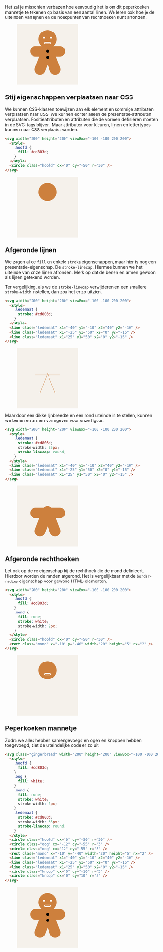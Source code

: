 Het zal je misschien verbazen hoe eenvoudig het is om dit peperkoeken mannetje te tekenen op basis van een aantal lijnen. We leren ook hoe je de uiteinden van lijnen en de hoekpunten van rechthoeken kunt afronden.

<figure>
<svg width="200" height="200" viewBox="-100 -100 200 200">
  <style>
    .hoofd {
      fill: #cd803d;
    }
    .oog {
      fill: white;
    }
    .mond {
      fill: none;
      stroke: white;
      stroke-width: 2px;
    }
    .ledemaat {
      stroke: #cd803d;
      stroke-width: 35px;
      stroke-linecap: round;
    }
  </style>
  <rect x="-100" y="-100" width="200" height="200" fill="#F5F1EB"/>
  <circle class="hoofd" cx="0" cy="-50" r="30" />
  <circle class="oog" cx="-12" cy="-55" r="3" />
  <circle class="oog" cx="12" cy="-55" r="3" />
  <rect class="mond" x="-10" y="-40" width="20" height="5" rx="2" />
  <line class="ledemaat" x1="-40" y1="-10" x2="40" y2="-10" />
  <line class="ledemaat" x1="-25" y1="50" x2="0" y2="-15" />
  <line class="ledemaat" x1="25" y1="50" x2="0" y2="-15" />
  <circle class="knoop" cx="0" cy="-10" r="5" />
  <circle class="knoop" cx="0" cy="10" r="5" />
</svg>
</figure>

## Stijleigenschappen verplaatsen naar CSS

We kunnen CSS-klassen toewijzen aan elk element en sommige attributen verplaatsen naar CSS. We kunnen echter alleen de presentatie-attributen verplaatsen. Positieattributen en attributen die de vormen definiëren moeten in de SVG-tags blijven. Maar attributen voor kleuren, lijnen en lettertypes kunnen naar CSS verplaatst worden.

```html
<svg width="200" height="200" viewBox="-100 -100 200 200">
  <style>
    .hoofd {
      fill: #cd803d;
    }
  </style>
  <circle class="hoofd" cx="0" cy="-50" r="30" />
</svg>
```

<figure>
<svg width="200" height="200" viewBox="-100 -100 200 200">
  <style>
    .hoofd1 {
      fill: #cd803d;
    }
  </style>
  <rect x="-100" y="-100" width="200" height="200" fill="#F5F1EB"/>
  <circle class="hoofd1" cx="0" cy="-50" r="30" />
</svg>
</figure>

## Afgeronde lijnen

We zagen al de `fill` en enkele `stroke` eigenschappen, maar hier is nog een presentatie-eigenschap. De `stroke-linecap`. Hiermee kunnen we het uiteinde van onze lijnen afronden. Merk op dat de benen en armen gewoon als lijnen getekend worden.

Ter vergelijking, als we de `stroke-linecap` verwijderen en een smallere `stroke-width` instellen, dan zou het er zo uitzien.

```html
<svg width="200" height="200" viewBox="-100 -100 200 200">
  <style>
    .ledemaat {
      stroke: #cd803d;
    }
  </style>
  <line class="ledemaat" x1="-40" y1="-10" x2="40" y2="-10" />
  <line class="ledemaat" x1="-25" y1="50" x2="0" y2="-15" />
  <line class="ledemaat" x1="25" y1="50" x2="0" y2="-15" />
</svg>
```

<figure>
<svg width="200" height="200" viewBox="-100 -100 200 200">
  <style>
    .ledemaat2 {
      stroke: #cd803d;
      stroke-width: 1px;
      stroke-linecap: butt;
    }
  </style>
  <rect x="-100" y="-100" width="200" height="200" fill="#F5F1EB"/>
  <line class="ledemaat2" x1="-40" y1="-10" x2="40" y2="-10" />
  <line class="ledemaat2" x1="-25" y1="50" x2="0" y2="-15" />
  <line class="ledemaat2" x1="25" y1="50" x2="0" y2="-15" />
</svg>
</figure>

Maar door een dikke lijnbreedte en een rond uiteinde in te stellen, kunnen we benen en armen vormgeven voor onze figuur.

```html
<svg width="200" height="200" viewBox="-100 -100 200 200">
  <style>
    .ledemaat {
      stroke: #cd803d;
      stroke-width: 35px;
      stroke-linecap: round;
    }
  </style>
  <line class="ledemaat" x1="-40" y1="-10" x2="40" y2="-10" />
  <line class="ledemaat" x1="-25" y1="50" x2="0" y2="-15" />
  <line class="ledemaat" x1="25" y1="50" x2="0" y2="-15" />
</svg>
```

<figure>
<svg width="200" height="200" viewBox="-100 -100 200 200">
  <style>
    .ledemaat3 {
      stroke: #cd803d;
      stroke-width: 35px;
      stroke-linecap: round;
    }
  </style>
  <rect x="-100" y="-100" width="200" height="200" fill="#F5F1EB"/>
  <line class="ledemaat3" x1="-40" y1="-10" x2="40" y2="-10" />
  <line class="ledemaat3" x1="-25" y1="50" x2="0" y2="-15" />
  <line class="ledemaat3" x1="25" y1="50" x2="0" y2="-15" />
</svg>
</figure>

## Afgeronde rechthoeken

Let ook op de `rx` eigenschap bij de rechthoek die de mond definieert. Hierdoor worden de randen afgerond. Het is vergelijkbaar met de `border-radius` eigenschap voor gewone HTML-elementen.

```html
<svg width="200" height="200" viewBox="-100 -100 200 200">
  <style>
    .hoofd {
      fill: #cd803d;
    }
    .mond {
      fill: none;
      stroke: white;
      stroke-width: 2px;
    }
  </style>
  <circle class="hoofd" cx="0" cy="-50" r="30" />
  <rect class="mond" x="-10" y="-40" width="20" height="5" rx="2" />
</svg>
```

<figure>
<svg width="200" height="200" viewBox="-100 -100 200 200">
  <style>
    .hoofd4 {
      fill: #cd803d;
    }
    .mond4 {
      fill: none;
      stroke: white;
      stroke-width: 2px;
    }
  </style>
  <rect x="-100" y="-100" width="200" height="200" fill="#F5F1EB"/>
  <circle class="hoofd4" cx="0" cy="-50" r="30" />
  <rect class="mond4" x="-10" y="-40" width="20" height="5" rx="2" />
</svg>
</figure>

## Peperkoeken mannetje

Zodra we alles hebben samengevoegd en ogen en knoppen hebben toegevoegd, ziet de uiteindelijke code er zo uit:

```html
<svg class="gingerbread" width="200" height="200" viewBox="-100 -100 200 200">
  <style>
    .hoofd {
      fill: #cd803d;
    }
    .oog {
      fill: white;
    }
    .mond {
      fill: none;
      stroke: white;
      stroke-width: 2px;
    }
    .ledemaat {
      stroke: #cd803d;
      stroke-width: 35px;
      stroke-linecap: round;
    }
  </style>
  <circle class="hoofd" cx="0" cy="-50" r="30" />
  <circle class="oog" cx="-12" cy="-55" r="3" />
  <circle class="oog" cx="12" cy="-55" r="3" />
  <rect class="mond" x="-10" y="-40" width="20" height="5" rx="2" />
  <line class="ledemaat" x1="-40" y1="-10" x2="40" y2="-10" />
  <line class="ledemaat" x1="-25" y1="50" x2="0" y2="-15" />
  <line class="ledemaat" x1="25" y1="50" x2="0" y2="-15" />
  <circle class="knoop" cx="0" cy="-10" r="5" />
  <circle class="knoop" cx="0" cy="10" r="5" />
</svg>
```

<figure>
<svg width="200" height="200" viewBox="-100 -100 200 200">
  <style>
    .hoofd {
      fill: #cd803d;
    }
    .oog {
      fill: white;
    }
    .mond {
      fill: none;
      stroke: white;
      stroke-width: 2px;
    }
    .ledemaat {
      stroke: #cd803d;
      stroke-width: 35px;
      stroke-linecap: round;
    }
  </style>
  <rect x="-100" y="-100" width="200" height="200" fill="#F5F1EB"/>
  <circle class="hoofd" cx="0" cy="-50" r="30" />
  <circle class="oog" cx="-12" cy="-55" r="3" />
  <circle class="oog" cx="12" cy="-55" r="3" />
  <rect class="mond" x="-10" y="-40" width="20" height="5" rx="2" />
  <line class="ledemaat" x1="-40" y1="-10" x2="40" y2="-10" />
  <line class="ledemaat" x1="-25" y1="50" x2="0" y2="-15" />
  <line class="ledemaat" x1="25" y1="50" x2="0" y2="-15" />
  <circle class="knoop" cx="0" cy="-10" r="5" />
  <circle class="knoop" cx="0" cy="10" r="5" />
</svg>
</figure>
